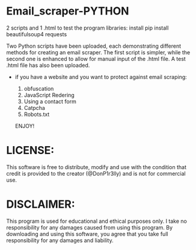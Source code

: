# Email_scraper-PYTHON
2 scripts and 1 .html to test the program
libraries: install pip install beautifulsoup4 requests

Two Python scripts have been uploaded, each demonstrating different methods for creating an email scraper. The first script is simpler, while the second one is enhanced to allow for manual input of the .html file. A test .html file has also been uploaded.

* if you have a website and you want to protect against email scraping:
  1. obfuscation
  2. JavaScript Redering
  3. Using a contact form
  4. Catpcha
  5. Robots.txt
 
  ENJOY!

# LICENSE:
This software is free to distribute, modify and use with the condition that credit is provided to the creator (@DonP1r3lly) and is not for commercial use.

# DISCLAIMER:
This program is used for educational and ethical purposes only. I take no responsibility for any damages caused from using this program. By downloading and using this software, you agree that you take full responsibility for any damages and liability.

